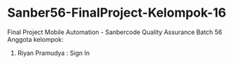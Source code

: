 # Sanber56-FinalProject-Kelompok-16
Final Project Mobile Automation - Sanbercode Quality Assurance Batch 56
Anggota kelompok:
1. Riyan Pramudya : Sign In

